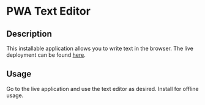 # PWA Text Editor
## Description
This installable application allows you to write text in the browser.  The live deployment can be found [here](https://pwa-text-editor-s2xb.onrender.com/).

## Usage

Go to the live application and use the text editor as desired. Install for offline usage.